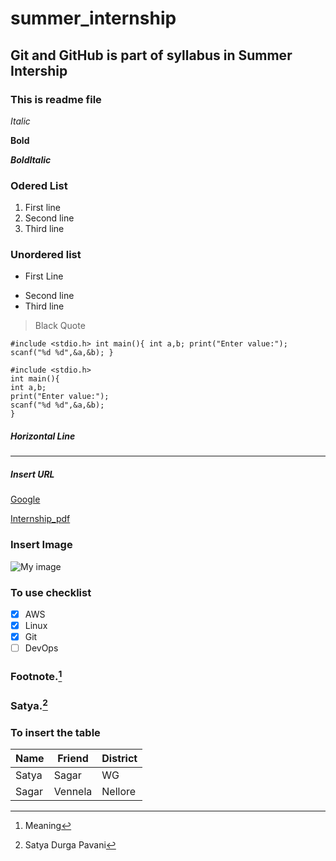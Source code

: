# summer_internship 
## Git and GitHub is part of syllabus in Summer Intership
### This is readme file

*Italic*

**Bold**

***BoldItalic***

### Odered List
1. First line
2. Second line
3. Third line

### Unordered list
- First Line
+ Second line
+ Third line

> Black Quote

`#include <stdio.h>
int main(){
int a,b;
print("Enter value:");
scanf("%d %d",&a,&b);
}`

```
#include <stdio.h>
int main(){
int a,b;
print("Enter value:");
scanf("%d %d",&a,&b);
}
```

##### Horizontal Line
-------------------

##### Insert URL 
[Google](https://www.google.com/)

[Internship_pdf](internship.pdf)

[^2]:Satya Durga Pavani

### Insert Image
![My image](https://images.pexels.com/photos/381739/pexels-photo-381739.jpeg)

### To use checklist
- [X] AWS
- [X] Linux
- [X] Git
- [ ] DevOps

### Footnote.[^1]
[^1]: Meaning
### Satya.[^2]



### To insert the table

|Name|Friend|District|
|----|----------|-----|
|Satya|Sagar|WG|
|Sagar|Vennela|Nellore
